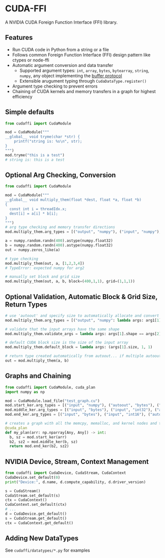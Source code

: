 # CUDA-FFI
A NVIDIA CUDA Foreign Function Interface (FFI) library.

## Features
- Run CUDA code in Python from a string or a file
- Follows common Foreign Function Interface (FFI) design pattern like ctypes or node-ffi
- Automatic argument conversion and data transfer
    - Supported argument types: `int`, `array`, `bytes`, `bytearray`, `string`,
      `numpy`, any object implementing the [buffer protocol](https://docs.python.org/3/c-api/buffer.html)
    - Extensible arugument typing through `CudaDataType.register()`
- Argument type checking to prevent errors
- Chaining of CUDA kernels and memory transfers in a graph for highest efficiency


## Simple defaults
``` python
from cudaffi import CudaModule

mod = CudaModule("""
__global__ void tryme(char *str) {
    printf("string is: %s\n", str);
}
""")
mod.tryme("this is a test")
# string is: this is a test
```

## Optional Arg Checking, Conversion
``` python
from cudaffi import CudaModule

mod = CudaModule("""
__global__ void multiply_them(float *dest, float *a, float *b)
{
  const int i = threadIdx.x;
  dest[i] = a[i] * b[i];
}
""")
# arg type checking and memory transfer directions
mod.multiply_them.arg_types = [("output", "numpy"), ("input", "numpy"), ("input", "numpy")]

a = numpy.random.randn(400).astype(numpy.float32)
b = numpy.random.randn(400).astype(numpy.float32)
out = numpy.zeros_like(a)

# type checking
mod.multiply_them(out, a, [1,2,3,4])
# TypeError: expected numpy for arg2

# manually set block and grid size
mod.multiply_them(out, a, b, block=(400,1,1), grid=(1,1,1))
```

## Optional Validation, Automatic Block & Grid Size, Return Types
``` python
# use 'autoout' and specify size to automatically allocate and convert return results in the desired format
mod.multiply_them.arg_types = [("output", "numpy": lambda args: arg1[1].size), ("input", "numpy"), ("input", "numpy")]

# validate that the input arrays have the same shape
mod.multiply_them.validate_args = lambda args: args[1].shape == args[2].shape

# default CUDA block size is the size of the input array
mod.multiply_them.default_block = lambda args: (args[1].size, 1, 1)

# return type created automatically from autoout... if multiple autoouts are defined, a tuple of results is returned
out = mod.multiply_them(a, b)
```

## Graphs and Chaining
``` python
from cudaffi import CudaModule, cuda_plan
import numpy as np

mod = CudaModule.load_file("test_graph.cu")
mod.start_ker.arg_types = [("input", "numpy"), ("autoout", "bytes"), ("autoout", "int32")]
mod.middle_ker.arg_types = [("input", "bytes"), ("input", "int32"), ("autoout", "bytes"), ("autoout", "int16")]
mod.end_ker.arg_types = [("input", "bytes"), ("input", "int16"), ("autoout", "int16")]

# creates a graph with all the memcpy, memalloc, and kernel nodes and their dependencies
@cuda_plan
def my_plan(arr: np.nparray[Any, Any]) -> int:
  b, sz = mod.start_ker(arr)
  b2, sz2 = mod.middle_ker(b, sz)
  return mod.end_ker(b2, sz2)
```

## NVIDIA Device, Stream, Context Management
``` python
from cudaffi import CudaDevice, CudaStream, CudaContext
CudaDevice.set_default(0)
print("Device:", d.name, d.compute_capability, d.driver_version)

s = CudaStream()
CudaStream.set_default(s)
ctx = CudaContext()
CudaContext.set_default(ctx)
# ...
d = CudaDevice.get_default()
s = CudaStream.get_default()
ctx = CudaContext.get_default()
```

## Adding New DataTypes
See `cudaffi/datatypes/*.py` for examples